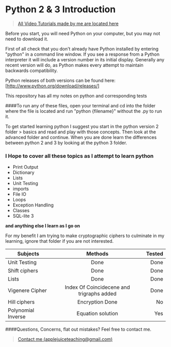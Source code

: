 Python 2 & 3 Introduction 
===================

> [All Video Tutorials made by me are located here](http://www.youtube.com/playlist?list=PLJ7II9mlYqWjzTwSprGLwX5YZ7JpeBCdy)

Before you start, you will need Python on your computer, but you may not need to download it.

First of all check that you don't already have Python installed by entering "python" in a command line window. If you see a response from a Python interpreter it will include a version number in its initial display. Generally any recent version will do, as Python makes every attempt to maintain backwards compatibility.


Python releases of both versions can be found here: [http://www.python.org/download/releases/]

This repository has all my notes on python and corresponding tests


####To run any of these files, open your terminal and cd into the folder where the file is located and run "python {filename}" without the .py to run it.


To get started learning python I suggest you start in the python version 2 folder > basics and read and play with those concepts.  Then 
look at the advanced folder and continue.  When you are done learn the differences between python 2 and 3 by looking 
at the python 3 folder.



### I Hope to cover all these topics as I attempt to learn python 
* Print Output
* Dictionary
* Lists
* Unit Testing
* imports
* File IO
* Loops
* Exception Handling
* Classes
* SQL-lite 3

**and anything else I learn as I go on**



For my benefit I am trying to make cryptographic ciphers to culminate in
my learning, ignore that folder if you are not interested.

| Subjects      | Methods       | Tested  |
| ------------- |:-------------:| -------:|
|Unit Testing	|Done			|Done	 |
| Shift ciphers	|Done			|Done   |
| Lists| Done	|Done			|
| Vigenere Cipher|Index Of Coincidecene and trigraphs added|Done|
| Hill ciphers  |Encryption Done|No|
| Polynomial Inverse|Equation solution|Yes|



####Questions, Concerns, flat out mistakes?  Feel free to contact me.

> [Contact me (applejuiceteaching@gmail.com)](mailto:applejuiceteaching@gmail.com)
